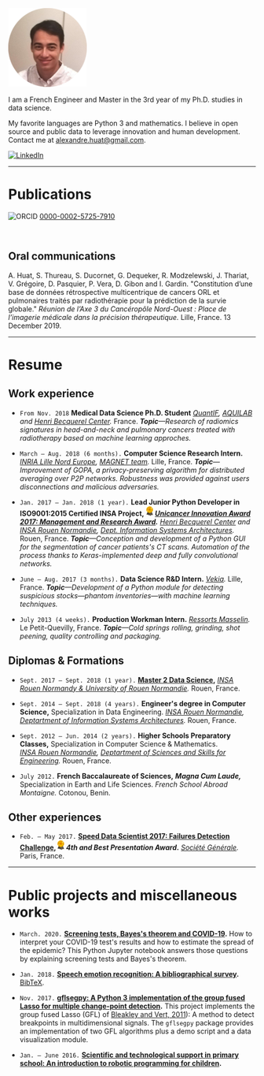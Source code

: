 <img alt="Portrait" src="photo_cv_rond_20180922.png" height="160">

I am a French Engineer and Master in the 3rd year of my Ph.D. studies in data science.

My favorite languages are Python 3 and mathematics. I believe in open source and public data to leverage innovation and human development. Contact me at <alexandre.huat@gmail.com>.

[<img alt="LinkedIn" src="https://upload.wikimedia.org/wikipedia/commons/thumb/c/ca/LinkedIn_logo_initials.png/768px-LinkedIn_logo_initials.png" height="20">](https://www.linkedin.com/in/alexandre-huat/)

----

# Publications

<img alt="ORCID" src="https://orcid.org/assets/vectors/orcid.logo.svg" height="14"> [0000-0002-5725-7910](https://orcid.org/0000-0002-5725-7910)

<div>
<script src="https://bibbase.org/show?bib=https%3A%2F%2Fraw.githubusercontent.com%2Falexandrehuat%2Falexandrehuat.github.io%2Fmaster%2Fmy_publications.bib&jsonp=1"></script>
</div>
<br>

## Oral communications

A. Huat, S. Thureau, S. Ducornet, G. Dequeker, R. Modzelewski, J. Thariat, V. Grégoire, D. Pasquier, P. Vera, D. Gibon and I. Gardin. "Constitution d’une base de données rétrospective multicentrique de cancers ORL et pulmonaires traités par radiothérapie pour la prédiction de la survie globale." *Réunion de l’Axe 3 du Cancéropôle Nord-Ouest : Place de l’imagerie médicale dans la précision thérapeutique.* Lille, France. 13 December 2019.

----

# Resume

## Work experience

* `From Nov. 2018` **Medical Data Science Ph.D. Student** *[QuantIF](http://www.litislab.fr/equipe/quantif/), [AQUILAB](https://www.aquilab.com/) and [Henri Becquerel Center](https://www.becquerel.fr/la-recherche/recherche-fondamentale/).* France. *__Topic__—Research of radiomics signatures in head-and-neck and pulmonary cancers treated with radiotherapy based on machine learning approches.*

* `March – Aug. 2018 (6 months).`  **Computer Science Research Intern.** *[INRIA Lille Nord Europe](https://www.inria.fr/centre/lille), [MAGNET team](https://team.inria.fr/magnet).* Lille, France. *__Topic__—Improvement of GOPA, a privacy-preserving algorithm for distributed averaging over P2P networks. Robustness was provided against users disconnections and malicious adversaries.*

* `Jan. 2017 – Jan. 2018 (1 year).`  **Lead Junior Python Developer in ISO9001:2015 Certified INSA Project,** <img alt="Award" src="images/award-medal.png" height="20"> **_[Unicancer Innovation Award 2017: Management and Research Award](http://www.unicancer.fr/actualites/groupe/prix-unicancer-innovation-2017-les-centres-reinventent-cancerologie-pour-les-patients#bodycomp)._** *[Henri Becquerel Center](http://www.becquerel.fr/) and [INSA Rouen Normandie](https://www.insa-rouen.fr), [Dept. Information Systems Architectures](http://asi.insa-rouen.fr/?language=en).* Rouen, France. *__Topic__—Conception and development of a Python GUI for the segmentation of cancer patients's CT scans. Automation of the process thanks to Keras-implemented deep and fully convolutional networks.*

* `June – Aug. 2017 (3 months).` **Data Science R&D Intern.** *[Vekia](http://www.vekia.co.uk).* Lille, France. *__Topic__—Development of a Python module for detecting suspicious stocks—phantom inventories—with machine learning techniques.*

* `July 2013 (4 weeks).` **Production Workman Intern.** *[Ressorts Masselin](http://www.masselin.com/fr/).* Le Petit-Quevilly, France. _**Topic**—Cold springs rolling, grinding, shot peening, quality controlling and packaging._

## Diplomas & Formations

* `Sept. 2017 – Sept. 2018 (1 year).` **[Master 2 Data Science](http://mastersid.univ-rouen.fr/en/sd.php),** *[INSA Rouen Normandy & University of Rouen Normandie](http://www.univ-rouen.fr).* Rouen, France.

* `Sept. 2014 – Sept. 2018 (4 years).` **Engineer's degree in Computer Science,** Specialization in Data Engineering. *[INSA Rouen Normandie](https://www.insa-rouen.fr), [Deptartment of Information Systems Architectures](http://asi.insa-rouen.fr/?language=en).* Rouen, France.

* `Sept. 2012 – Jun. 2014 (2 years).` **Higher Schools Preparatory Classes,** Specialization in Computer Science & Mathematics. *[INSA Rouen Normandie](https://www.insa-rouen.fr), [Deptartment of Sciences and Skills for Engineering](http://asi.insa-rouen.fr/?language=en).* Rouen, France.

* `July 2012.` **French Baccalaureate of Sciences,** **_Magna Cum Laude,_** Specialization in Earth and Life Sciences. *French School Abroad Montaigne.* Cotonou, Benin.

## Other experiences

* `Feb. – May 2017.` **[Speed Data Scientist 2017: Failures Detection Challenge](http://speed-data-scientist.bemyapp.com), _<img alt="Award" src="images/award-medal.png" height="20"> 4th and Best Presentation Award_.** *[Société Générale](https://www.societegenerale.fr).* Paris, France.

----

# Public projects and miscellaneous works

* `March. 2020.` **[Screening tests, Bayes's theorem and COVID-19](https://gist.github.com/alexandrehuat/f0c7854e911847ef74e79b60cbd9747c).** How to interpret your COVID-19 test's results and how to estimate the spread of the epidemic? This Python Jupyter notebook answers those questions by explaining screening tests and Bayes's theorem.

* `Jan. 2018.` **[Speech emotion recognition: A bibliographical survey](SER_Survey_elsarticle.pdf).** [BibTeX](SER_Survey_cite_this.bib).

* `Nov. 2017.` **[gflsegpy: A Python 3 implementation of the group fused Lasso for multiple change-point detection](https://github.com/alexandrehuat/gflsegpy).** This project implements the group fused Lasso (GFL) of [Bleakley and Vert, 2011](https://arxiv.org/abs/1106.4199)): A method to detect breakpoints in multidimensional signals. The `gflsegpy` package provides an implementation of two GFL algorithms plus a demo script and a data visualization module.

* `Jan. – June 2016.` **[Scientific and technological support in primary school: An introduction to robotic programming for children](https://www.dropbox.com/s/s3966fsgtphrx1s/ASTEP2016_AlexandreHuat_Rapport.pdf?dl=0).**
